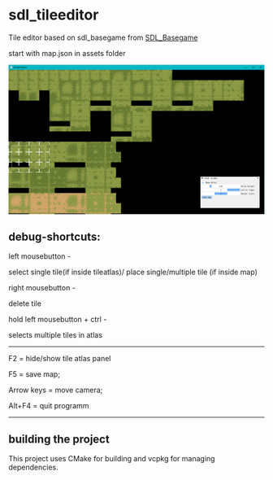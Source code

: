 # sdl_tileeditor

Tile editor based on sdl_basegame from [SDL_Basegame](https://github.com/sor/sdl_basegame)

start with map.json in assets folder

![Screenshot](asset/screenshoteditor.png "Screenshot SDL_Tileeditor")

## debug-shortcuts:

left mousebutton -

select single tile(if inside tileatlas)/ place single/multiple tile (if inside map)

right mousebutton -

delete tile

hold left mousebutton + ctrl -

selects multiple tiles in atlas

---

F2          = hide/show tile atlas panel

F5          = save map;

Arrow keys  = move camera;

Alt+F4      = quit programm

---

## building the project

This project uses CMake for building and vcpkg for managing dependencies.

